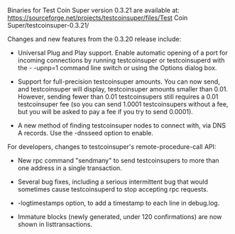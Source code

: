 Binaries for Test Coin Super version 0.3.21 are available at:
  https://sourceforge.net/projects/testcoinsuper/files/Test Coin Super/testcoinsuper-0.3.21/

Changes and new features from the 0.3.20 release include:

* Universal Plug and Play support.  Enable automatic opening of a port for incoming connections by running testcoinsuper or testcoinsuperd with the - -upnp=1 command line switch or using the Options dialog box.

* Support for full-precision testcoinsuper amounts.  You can now send, and testcoinsuper will display, testcoinsuper amounts smaller than 0.01.  However, sending fewer than 0.01 testcoinsupers still requires a 0.01 testcoinsuper fee (so you can send 1.0001 testcoinsupers without a fee, but you will be asked to pay a fee if you try to send 0.0001).

* A new method of finding testcoinsuper nodes to connect with, via DNS A records. Use the -dnsseed option to enable.

For developers, changes to testcoinsuper's remote-procedure-call API:

* New rpc command "sendmany" to send testcoinsupers to more than one address in a single transaction.

* Several bug fixes, including a serious intermittent bug that would sometimes cause testcoinsuperd to stop accepting rpc requests. 

* -logtimestamps option, to add a timestamp to each line in debug.log.

* Immature blocks (newly generated, under 120 confirmations) are now shown in listtransactions.
